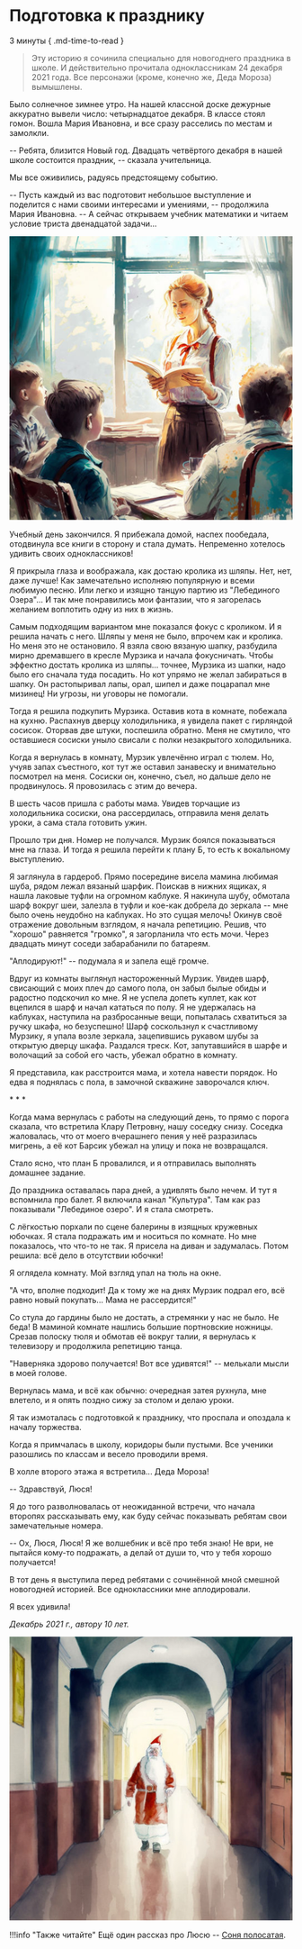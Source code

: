 # Подготовка к празднику

3 минуты
{ .md-time-to-read }

> Эту историю я сочинила специально для новогоднего праздника в школе. И действительно прочитала одноклассникам 24 декабря 2021 года. Все персонажи (кроме, конечно же, Деда Мороза) вымышлены.

Было солнечное зимнее утро. На нашей классной доске дежурные аккуратно вывели число: четырнадцатое декабря. В классе стоял гомон. Вошла Мария Ивановна, и все сразу расселись по местам и замолкли.

-- Ребята, близится Новый год. Двадцать четвёртого декабря в нашей школе состоится праздник, -- сказала учительница.

Мы все оживились, радуясь предстоящему событию.

-- Пусть каждый из вас подготовит небольшое выступление и поделится с нами своими интересами и умениями, -- продолжила Мария Ивановна. -- А сейчас открываем учебник математики и читаем условие триста двенадцатой задачи...

![Подготовка к празднику](../images/festival.jpg)

Учебный день закончился. Я прибежала домой, наспех пообедала, отодвинула все книги в сторону и стала думать. Непременно хотелось удивить своих одноклассников!

Я прикрыла глаза и воображала, как достаю кролика из шляпы. Нет, нет, даже лучше! Как замечательно исполняю популярную и всеми любимую песню. Или легко и изящно танцую партию из "Лебединого Озера"... И так мне понравились мои фантазии, что я загорелась желанием воплотить одну из них в жизнь.

Самым подходящим вариантом мне показался фокус с кроликом. И я решила начать с него. Шляпы у меня не было, впрочем как и кролика. Но меня это не остановило. Я взяла свою вязаную шапку, разбудила мирно дремавшего в кресле Мурзика и начала фокусничать. Чтобы эффектно достать кролика из шляпы... точнее, Мурзика из шапки, надо было его сначала туда посадить. Но кот упрямо не желал забираться в шапку. Он растопыривал лапы, орал, шипел и даже поцарапал мне мизинец! Ни угрозы, ни уговоры не помогали.

Тогда я решила подкупить Мурзика. Оставив кота в комнате, побежала на кухню. Распахнув дверцу холодильника, я увидела пакет с гирляндой сосисок. Оторвав две штуки, поспешила обратно. Меня не смутило, что оставшиеся сосиски уныло свисали с полки незакрытого холодильника.

Когда я вернулась в комнату, Мурзик увлечённо играл с тюлем. Но, учуяв запах съестного, кот тут же оставил занавеску и внимательно посмотрел на меня. Сосиски он, конечно, съел, но дальше дело не продвинулось. Я провозилась с этим до вечера.

В шесть часов пришла с работы мама. Увидев торчащие из холодильника сосиски, она рассердилась, отправила меня делать уроки, а сама стала готовить ужин.

Прошло три дня. Номер не получался. Мурзик боялся показываться мне на глаза. И тогда я решила перейти к плану Б, то есть к вокальному выступлению.

Я заглянула в гардероб. Прямо посередине висела мамина любимая шуба, рядом лежал вязаный шарфик. Поискав в нижних ящиках, я нашла лаковые туфли на огромном каблуке. Я накинула шубу, обмотала шарф вокруг шеи, залезла в туфли и кое-как добрела до зеркала -- мне было очень неудобно на каблуках. Но это сущая мелочь! Окинув своё отражение довольным взглядом, я начала репетицию. Решив, что "хорошо" равняется "громко", я загорланила что есть мочи. Через двадцать минут соседи забарабанили по батареям.

"Аплодируют!" -- подумала я и запела ещё громче.

Вдруг из комнаты выглянул настороженный Мурзик. Увидев шарф, свисающий с моих плеч до самого пола, он забыл былые обиды и радостно подскочил ко мне. Я не успела допеть куплет, как кот вцепился в шарф и начал кататься по полу. Я не удержалась на каблуках, наступила на разбросанные вещи, попыталась схватиться за ручку шкафа, но безуспешно! Шарф соскользнул к счастливому Мурзику, я упала возле зеркала, зацепившись рукавом шубы за открытую дверцу шкафа. Раздался треск. Кот, запутавшийся в шарфе и волочащий за собой его часть, убежал обратно в комнату.

Я представила, как расстроится мама, и хотела навести порядок. Но едва я поднялась с пола, в замочной скважине заворочался ключ.

\* \* \*

Когда мама вернулась с работы на следующий день, то прямо с порога сказала, что встретила Клару Петровну, нашу соседку снизу. Соседка жаловалась, что от моего вчерашнего пения у неё разразилась мигрень, а её кот Барсик убежал на улицу и пока не возвращался.

Стало ясно, что план Б провалился, и я отправилась выполнять домашнее задание.

До праздника оставалась пара дней, а удивлять было нечем. И тут я вспомнила про балет. Я включила канал "Культура". Там как раз показывали "Лебединое озеро". И я стала смотреть.

С лёгкостью порхали по сцене балерины в изящных кружевных юбочках. Я стала подражать им и носиться по комнате. Но мне показалось, что что-то не так. Я присела на диван и задумалась. Потом решила: всё дело в отсутствии юбочки!

Я оглядела комнату. Мой взгляд упал на тюль на окне.

"А что, вполне подходит! Да к тому же на днях Мурзик подрал его, всё равно новый покупать... Мама не рассердится!"

Со стула до гардины было не достать, а стремянки у нас не было. Не беда! В маминой комнате нашлись большие портновские ножницы. Срезав полоску тюля и обмотав её вокруг талии, я вернулась к телевизору и продолжила репетицию танца.

"Наверняка здорово получается! Вот все удивятся!" -- мелькали мысли в моей голове.

Вернулась мама, и всё как обычно: очередная затея рухнула, мне влетело, и я опять поздно сижу за столом и делаю уроки.

Я так измоталась с подготовкой к празднику, что проспала и опоздала к началу торжества.

Когда я примчалась в школу, коридоры были пустыми. Все ученики разошлись по классам и весело проводили время.

В холле второго этажа я встретила... Деда Мороза!

-- Здравствуй, Люся!

Я до того разволновалась от неожиданной встречи, что начала второпях рассказывать ему, как буду сейчас показывать ребятам свои замечательные номера.

-- Ох, Люся, Люся! Я же волшебник и всё про тебя знаю! Не ври, не пытайся кому-то подражать, а делай от души то, что у тебя хорошо получается!

В тот день я выступила перед ребятами с сочинённой мной смешной новогодней историей. Все одноклассники мне аплодировали.

Я всех удивила!

*Декабрь 2021 г., автору 10 лет.*

![Дед Мороз](../images/ded-moroz.jpg)

!!!info "Также читайте"
    Ещё один рассказ про Люсю -- [Соня полосатая](./sonya.md).
